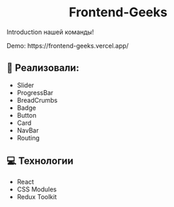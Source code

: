 <h1 align="center" id="title">Frontend-Geeks</h1>

<p id="description">Introduction нашей команды!</p>

<p id="description">Demo: https://frontend-geeks.vercel.app/</p>
  
<h2>🧐 Реализовали:</h2>

*   Slider
*   ProgressBar
*   BreadCrumbs
*   Badge
*   Button
*   Card
*   NavBar
*   Routing

  
  
<h2>💻 Технологии</h2>

*   React
*   CSS Modules
*   Redux Toolkit




